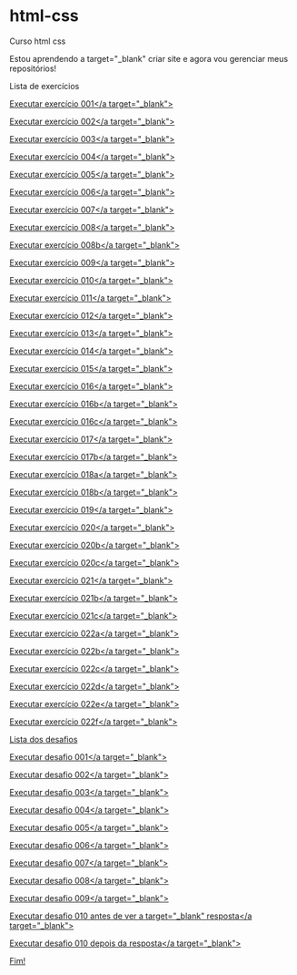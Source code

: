 # html-css
 Curso html css

Estou aprendendo a target="_blank" criar site e agora vou gerenciar meus repositórios!

Lista de exercícios

<a target="_blank" target="_blank" href="https://luizotaviopdev.github.io/html-css/exercícios/001/index.html"> Executar exercício 001</a target="_blank">

<a target="_blank" href="https://luizotaviopdev.github.io/html-css/exercícios/002/index.html"> Executar exercício 002</a target="_blank">

<a target="_blank" href="https://luizotaviopdev.github.io/html-css/exercícios/003/index.html"> Executar exercício 003</a target="_blank">

<a target="_blank" href="https://luizotaviopdev.github.io/html-css/exercícios/004/index.html"> Executar exercício 004</a target="_blank">

<a target="_blank" href="#"> Executar exercício 005</a target="_blank">

<a target="_blank" href="https://luizotaviopdev.github.io/html-css/exercícios/002/index.html"> Executar exercício 006</a target="_blank">

<a target="_blank" href="#"> Executar exercício 007</a target="_blank">

<a target="_blank" href="https://luizotaviopdev.github.io/html-css/exercícios/008/index.html"> Executar exercício 008</a target="_blank">

<a target="_blank" href="https://luizotaviopdev.github.io/html-css/exercícios/008b/index.html"> Executar exercício 008b</a target="_blank">

<a target="_blank" href="https://luizotaviopdev.github.io/html-css/exercícios/009/index.html"> Executar exercício 009</a target="_blank">

<a target="_blank" href="https://luizotaviopdev.github.io/html-css/exercícios/010/index.html"> Executar exercício 010</a target="_blank">

<a target="_blank" href="https://luizotaviopdev.github.io/html-css/exercícios/011/index.html"> Executar exercício 011</a target="_blank">

<a target="_blank" href="https://luizotaviopdev.github.io/html-css/exercícios/012/index.html"> Executar exercício 012</a target="_blank">

<a target="_blank" href="https://luizotaviopdev.github.io/html-css/exercícios/013/index.html"> Executar exercício 013</a target="_blank">

<a target="_blank" href="https://luizotaviopdev.github.io/html-css/exercícios/014/index.html"> Executar exercício 014</a target="_blank">

<a target="_blank" href="https://luizotaviopdev.github.io/html-css/exercícios/015/index.html"> Executar exercício 015</a target="_blank">

<a target="_blank" href="https://luizotaviopdev.github.io/html-css/exercícios/016/cor01.html"> Executar exercício 016</a target="_blank">

<a target="_blank" href="https://luizotaviopdev.github.io/html-css/exercícios/016/cor02.html"> Executar exercício 016b</a target="_blank">

<a target="_blank" href="https://luizotaviopdev.github.io/html-css/exercícios/016/cor03.html"> Executar exercício 016c</a target="_blank">

<a target="_blank" href="https://luizotaviopdev.github.io/html-css/exercícios/017/fonte01.html"> Executar exercício 017</a target="_blank">

<a target="_blank" href="https://luizotaviopdev.github.io/html-css/exercícios/017/fonte02.html"> Executar exercício 017b</a target="_blank">

<a target="_blank" href="https://luizotaviopdev.github.io/html-css/exercícios/018/fonte01.html"> Executar exercício 018a</a target="_blank">

<a target="_blank" href="https://luizotaviopdev.github.io/html-css/exercícios/018/fonte02.html"> Executar exercício 018b</a target="_blank">

<a target="_blank" href="https://luizotaviopdev.github.io/html-css/exercícios/019/seletor01.html"> Executar exercício 019</a target="_blank">

<a target="_blank" href="https://luizotaviopdev.github.io/html-css/exercícios/020/hover.html"> Executar exercício 020</a target="_blank">

<a target="_blank" href="https://luizotaviopdev.github.io/html-css/exercícios/020/links.html"> Executar exercício 020b</a target="_blank">

<a target="_blank" href="https://luizotaviopdev.github.io/html-css/exercícios/020/pseudoclasses.html"> Executar exercício 020c</a target="_blank">

<a target="_blank" href="https://luizotaviopdev.github.io/html-css/exercícios/021/caixa01.html"> Executar exercício 021</a target="_blank">

<a target="_blank" href="https://luizotaviopdev.github.io/html-css/exercícios/021/caixa02.html"> Executar exercício 021b</a target="_blank">

<a target="_blank" href="https://luizotaviopdev.github.io/html-css/exercícios/021/caixa03.html"> Executar exercício 021c</a target="_blank">

<a target="_blank" href="https://luizotaviopdev.github.io/html-css/exercícios/022/fundo001.html"> Executar exercício 022a</a target="_blank">

<a target="_blank" href="https://luizotaviopdev.github.io/html-css/exercícios/022/fundo002.html"> Executar exercício 022b</a target="_blank">

<a target="_blank" href="https://luizotaviopdev.github.io/html-css/exercícios/022/fundo003.html"> Executar exercício 022c</a target="_blank">

<a target="_blank" href="https://luizotaviopdev.github.io/html-css/exercícios/022/fundo004.html"> Executar exercício 022d</a target="_blank">

<a target="_blank" href="https://luizotaviopdev.github.io/html-css/exercícios/022/fundo005.html"> Executar exercício 022e</a target="_blank">

<a target="_blank" href="https://luizotaviopdev.github.io/html-css/exercícios/022/fundo006.html"> Executar exercício 022f</a target="_blank">

Lista dos desafios

<a target="_blank" href="https://luizotaviopdev.github.io/html-css/desafios/d001/index.html"> Executar desafio 001</a target="_blank">

<a target="_blank" href="https://luizotaviopdev.github.io/html-css/desafios/d002/index.html"> Executar desafio 002</a target="_blank">

<a target="_blank" href="https://luizotaviopdev.github.io/html-css/desafios/d003/index.html"> Executar desafio 003</a target="_blank">

<a target="_blank" href="https://luizotaviopdev.github.io/html-css/desafios/d004/index.html"> Executar desafio 004</a target="_blank">

<a target="_blank" href="https://luizotaviopdev.github.io/html-css/desafios/d005/index.html"> Executar desafio 005</a target="_blank">

<a target="_blank" href="https://luizotaviopdev.github.io/html-css/desafios/d006/index.html"> Executar desafio 006</a target="_blank">

<a target="_blank" href="https://luizotaviopdev.github.io/html-css/desafios/d007/index.html"> Executar desafio 007</a target="_blank">

<a target="_blank" href="https://luizotaviopdev.github.io/html-css/desafios/d008/home.html"> Executar desafio 008</a target="_blank">

<a target="_blank" href="https://luizotaviopdev.github.io/html-css/desafios/d009/index.html"> Executar desafio 009</a target="_blank">

<a target="_blank" href="https://luizotaviopdev.github.io/html-css/desafios/d010/desafioantes.html"> Executar desafio 010 antes de ver a target="_blank" resposta</a target="_blank">

<a target="_blank" href="https://luizotaviopdev.github.io/html-css/desafios/d010/desafio.html"> Executar desafio 010 depois da resposta</a target="_blank">

Fim!